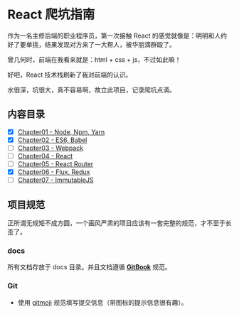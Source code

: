 # React 爬坑指南

作为一名主修后端的职业程序员，第一次接触 React 的感觉就像是：明明和人约好了要单挑，结果发现对方来了一大帮人，被华丽滴群殴了。

曾几何时，前端在我看来就是：html + css + js，不过如此嘛！

好吧，React 技术栈刷新了我对前端的认识。

水很深，坑很大，真不容易啊，故立此项目，记录爬坑点滴。

## 内容目录

- [x] [Chapter01 - Node, Npm, Yarn](https://github.com/atlantis1024/react-step-by-step/tree/master/docs/chapter01)
- [x] [Chapter02 - ES6, Babel](https://github.com/atlantis1024/react-step-by-step/tree/master/docs/chapter02)
- [ ] [Chapter03 - Webpack]()
- [ ] [Chapter04 - React]()
- [ ] [Chapter05 - React Router]()
- [x] [Chapter06 - Flux, Redux](https://github.com/atlantis1024/react-step-by-step/tree/master/docs/chapter06)
- [ ] [Chapter07 - ImmutableJS]()

## 项目规范

正所谓无规矩不成方圆，一个画风严肃的项目应该有一套完整的规范，才不至于长歪了。

### docs

所有文档存放于 docs 目录。并且文档遵循 [**GitBook**](https://github.com/GitbookIO/gitbook) 规范。

### Git

- 使用 [gitmoji](https://github.com/carloscuesta/gitmoji/) 规范填写提交信息（带图标的提示信息很有趣）。
